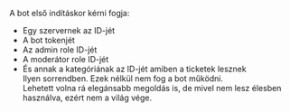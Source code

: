 A bot első indításkor kérni fogja:
- Egy szervernek az ID-jét
- A bot tokenjét
- Az admin role ID-jét
- A moderátor role ID-jét
- És annak a kategóriának az ID-jét amiben a ticketek lesznek\
Ilyen sorrendben. Ezek nélkül nem fog a bot működni.\
Lehetett volna rá elegánsabb megoldás is, de mivel nem lesz élesben használva, ezért nem a világ vége.
